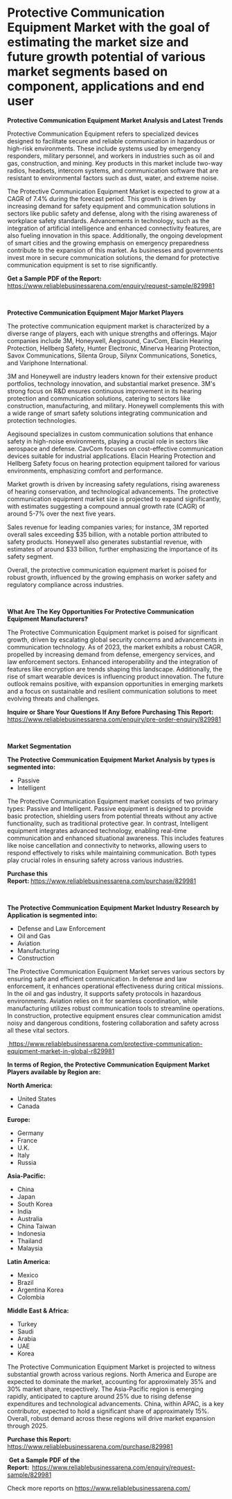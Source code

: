 <p><h1>Protective Communication Equipment Market with the goal of estimating the market size and future growth potential of various market segments based on component, applications and end user</h1></p><p><strong>Protective Communication Equipment Market Analysis and Latest Trends</strong></p>
<p><p>Protective Communication Equipment refers to specialized devices designed to facilitate secure and reliable communication in hazardous or high-risk environments. These include systems used by emergency responders, military personnel, and workers in industries such as oil and gas, construction, and mining. Key products in this market include two-way radios, headsets, intercom systems, and communication software that are resistant to environmental factors such as dust, water, and extreme noise.</p><p>The Protective Communication Equipment Market is expected to grow at a CAGR of 7.4% during the forecast period. This growth is driven by increasing demand for safety equipment and communication solutions in sectors like public safety and defense, along with the rising awareness of workplace safety standards. Advancements in technology, such as the integration of artificial intelligence and enhanced connectivity features, are also fueling innovation in this space. Additionally, the ongoing development of smart cities and the growing emphasis on emergency preparedness contribute to the expansion of this market. As businesses and governments invest more in secure communication solutions, the demand for protective communication equipment is set to rise significantly.</p></p>
<p><strong>Get a Sample PDF of the Report:&nbsp;</strong> <a href="https://www.reliablebusinessarena.com/enquiry/request-sample/829981?utm_campaign=3270&utm_medium=2&utm_source=Github&utm_content=ia&utm_term=25032025&utm_id=protective-communication-equipment">https://www.reliablebusinessarena.com/enquiry/request-sample/829981</a></p>
<p>&nbsp;</p>
<p><strong>Protective Communication Equipment Major Market Players</strong></p>
<p><p>The protective communication equipment market is characterized by a diverse range of players, each with unique strengths and offerings. Major companies include 3M, Honeywell, Aegisound, CavCom, Elacin Hearing Protection, Hellberg Safety, Hunter Electronic, Minerva Hearing Protection, Savox Communications, Silenta Group, Silynx Communications, Sonetics, and Variphone International.</p><p>3M and Honeywell are industry leaders known for their extensive product portfolios, technology innovation, and substantial market presence. 3M's strong focus on R&D ensures continuous improvement in its hearing protection and communication solutions, catering to sectors like construction, manufacturing, and military. Honeywell complements this with a wide range of smart safety solutions integrating communication and protection technologies.</p><p>Aegisound specializes in custom communication solutions that enhance safety in high-noise environments, playing a crucial role in sectors like aerospace and defense. CavCom focuses on cost-effective communication devices suitable for industrial applications. Elacin Hearing Protection and Hellberg Safety focus on hearing protection equipment tailored for various environments, emphasizing comfort and performance.</p><p>Market growth is driven by increasing safety regulations, rising awareness of hearing conservation, and technological advancements. The protective communication equipment market size is projected to expand significantly, with estimates suggesting a compound annual growth rate (CAGR) of around 5-7% over the next five years.</p><p>Sales revenue for leading companies varies; for instance, 3M reported overall sales exceeding $35 billion, with a notable portion attributed to safety products. Honeywell also generates substantial revenue, with estimates of around $33 billion, further emphasizing the importance of its safety segment.</p><p>Overall, the protective communication equipment market is poised for robust growth, influenced by the growing emphasis on worker safety and regulatory compliance across industries.</p></p>
<p>&nbsp;</p>
<p><strong>What Are The Key Opportunities For Protective Communication Equipment Manufacturers?</strong></p>
<p><p>The Protective Communication Equipment market is poised for significant growth, driven by escalating global security concerns and advancements in communication technology. As of 2023, the market exhibits a robust CAGR, propelled by increasing demand from defense, emergency services, and law enforcement sectors. Enhanced interoperability and the integration of features like encryption are trends shaping this landscape. Additionally, the rise of smart wearable devices is influencing product innovation. The future outlook remains positive, with expansion opportunities in emerging markets and a focus on sustainable and resilient communication solutions to meet evolving threats and challenges.</p></p>
<p><strong>Inquire or Share Your Questions If Any Before Purchasing This Report:</strong> <a href="https://www.reliablebusinessarena.com/enquiry/pre-order-enquiry/829981?utm_campaign=3270&utm_medium=2&utm_source=Github&utm_content=ia&utm_term=25032025&utm_id=protective-communication-equipment">https://www.reliablebusinessarena.com/enquiry/pre-order-enquiry/829981</a></p>
<p>&nbsp;</p>
<p><strong>Market Segmentation</strong></p>
<p><strong>The Protective Communication Equipment Market Analysis by types is segmented into:</strong></p>
<p><ul><li>Passive</li><li>Intelligent</li></ul></p>
<p><p>The Protective Communication Equipment market consists of two primary types: Passive and Intelligent. Passive equipment is designed to provide basic protection, shielding users from potential threats without any active functionality, such as traditional protective gear. In contrast, Intelligent equipment integrates advanced technology, enabling real-time communication and enhanced situational awareness. This includes features like noise cancellation and connectivity to networks, allowing users to respond effectively to risks while maintaining communication. Both types play crucial roles in ensuring safety across various industries.</p></p>
<p><strong>Purchase this Report:&nbsp;</strong><a href="https://www.reliablebusinessarena.com/purchase/829981?utm_campaign=3270&utm_medium=2&utm_source=Github&utm_content=ia&utm_term=25032025&utm_id=protective-communication-equipment">https://www.reliablebusinessarena.com/purchase/829981</a></p>
<p>&nbsp;</p>
<p><strong>The Protective Communication Equipment Market Industry Research by Application is segmented into:</strong></p>
<p><ul><li>Defense and Law Enforcement</li><li>Oil and Gas</li><li>Aviation</li><li>Manufacturing</li><li>Construction</li></ul></p>
<p><p>The Protective Communication Equipment Market serves various sectors by ensuring safe and efficient communication. In defense and law enforcement, it enhances operational effectiveness during critical missions. In the oil and gas industry, it supports safety protocols in hazardous environments. Aviation relies on it for seamless coordination, while manufacturing utilizes robust communication tools to streamline operations. In construction, protective equipment ensures clear communication amidst noisy and dangerous conditions, fostering collaboration and safety across all these vital sectors.</p></p>
<p><a href="https://www.reliablebusinessarena.com/protective-communication-equipment-market-in-global-r829981?utm_campaign=3270&utm_medium=2&utm_source=Github&utm_content=ia&utm_term=25032025&utm_id=protective-communication-equipment">&nbsp;https://www.reliablebusinessarena.com/protective-communication-equipment-market-in-global-r829981</a></p>
<p><strong>In terms of Region, the Protective Communication Equipment Market Players available by Region are:</strong></p>
<p>
    <p> <strong> North America: </strong>
        <ul>
            <li>United States</li>
            <li>Canada</li>
        </ul>
        </p> 
    <p> <strong> Europe: </strong>
        <ul>
            <li>Germany</li>
            <li>France</li>
            <li>U.K.</li>
            <li>Italy</li>
            <li>Russia</li>
        </ul>
        </p> 
    <p> <strong> Asia-Pacific: </strong>
        <ul>
            <li>China</li>
            <li>Japan</li>
            <li>South Korea</li>
            <li>India</li>
            <li>Australia</li>
            <li>China Taiwan</li>
            <li>Indonesia</li>
            <li>Thailand</li>
            <li>Malaysia</li>
        </ul>
        </p> 
    <p> <strong> Latin America: </strong>
        <ul>
            <li>Mexico</li>
            <li>Brazil</li>
            <li>Argentina Korea</li>
            <li>Colombia</li>
        </ul>
        </p> 
    <p> <strong> Middle East & Africa: </strong>
        <ul>
            <li>Turkey</li>
            <li>Saudi</li>
            <li>Arabia</li>
            <li>UAE</li>
            <li>Korea</li>
        </ul>
    </p>
    </p>
<p><p>The Protective Communication Equipment Market is projected to witness substantial growth across various regions. North America and Europe are expected to dominate the market, accounting for approximately 35% and 30% market share, respectively. The Asia-Pacific region is emerging rapidly, anticipated to capture around 25% due to rising defense expenditures and technological advancements. China, within APAC, is a key contributor, expected to hold a significant share of approximately 15%. Overall, robust demand across these regions will drive market expansion through 2025.</p></p>
<p><strong>Purchase this Report: </strong><a href="https://www.reliablebusinessarena.com/purchase/829981?utm_campaign=3270&utm_medium=2&utm_source=Github&utm_content=ia&utm_term=25032025&utm_id=protective-communication-equipment">https://www.reliablebusinessarena.com/purchase/829981</a></p>
<p>&nbsp;<strong>Get a Sample PDF of the Report:&nbsp;&nbsp;</strong><a href="https://www.reliablebusinessarena.com/enquiry/request-sample/829981?utm_campaign=3270&utm_medium=2&utm_source=Github&utm_content=ia&utm_term=25032025&utm_id=protective-communication-equipment">https://www.reliablebusinessarena.com/enquiry/request-sample/829981</a></p>
<p><strong></strong></p>
<p>Check more reports on <a href="https://www.reliablebusinessarena.com/?utm_campaign=3270&utm_medium=2&utm_source=Github&utm_content=ia&utm_term=25032025&utm_id=protective-communication-equipment">https://www.reliablebusinessarena.com/</a></p>
